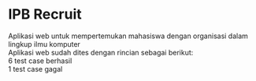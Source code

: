 # IPB Recruit
Aplikasi web untuk mempertemukan mahasiswa dengan organisasi dalam lingkup ilmu komputer
<br>
Aplikasi web sudah dites dengan rincian sebagai berikut:<br>
6 test case berhasil<br>
1 test case gagal
